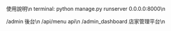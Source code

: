 使用說明\n
terminal: python manage.py runserver 0.0.0.0:8000\n

/admin 後台\n
/api/menu api\n
/admin_dashboard 店家管理平台\n
